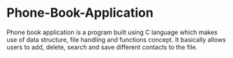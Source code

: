 # Phone-Book-Application
Phone book application is a program built using C language which makes use of data structure, file handling and functions concept. It basically allows users to add, delete, search and save different contacts to the file. 

